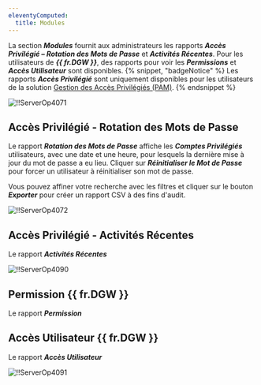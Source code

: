 ```yaml
---
eleventyComputed:
  title: Modules
---
```

La section ***Modules*** fournit aux administrateurs les rapports ***Accès Privilégié – Rotation des Mots de Passe*** et ***Activités Récentes***. Pour les utilisateurs de ***{{ fr.DGW }}***, des rapports pour voir les ***Permissions*** et ***Accès Utilisateur*** sont disponibles.
{% snippet, "badgeNotice" %}
Les rapports ***Accès Privilégié*** sont uniquement disponibles pour les utilisateurs de la solution [Gestion des Accès Privilégiés (PAM)](/pam/server/).
{% endsnippet %}

![!!ServerOp4071](https://cdnweb.devolutions.net/docs/docs_en_server_ServerOp4071.png)
## Accès Privilégié - Rotation des Mots de Passe
Le rapport ***Rotation des Mots de Passe*** affiche les ***Comptes Privilégiés*** utilisateurs, avec une date et une heure, pour lesquels la dernière mise à jour du mot de passe a eu lieu. Cliquer sur ***Réinitialiser le Mot de Passe*** pour forcer un utilisateur à réinitialiser son mot de passe.

Vous pouvez affiner votre recherche avec les filtres et cliquer sur le bouton ***Exporter*** pour créer un rapport CSV à des fins d'audit.

![!!ServerOp4072](https://cdnweb.devolutions.net/docs/docs_en_server_ServerOp4072.png)
## Accès Privilégié - Activités Récentes
Le rapport ***Activités Récentes***

![!!ServerOp4090](https://cdnweb.devolutions.net/docs/docs_en_server_ServerOp4090.png)
## Permission {{ fr.DGW }}
Le rapport ***Permission***

## Accès Utilisateur {{ fr.DGW }}
Le rapport ***Accès Utilisateur***

![!!ServerOp4091](https://cdnweb.devolutions.net/docs/docs_en_server_ServerOp4091.png)